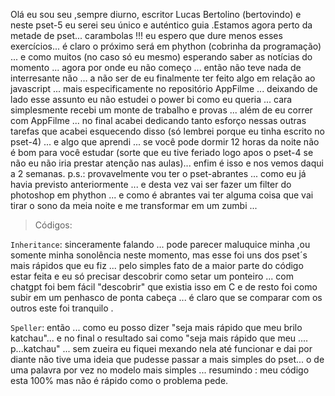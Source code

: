 Olá eu sou seu ,sempre diurno, escritor Lucas Bertolino (bertovindo) e neste pset-5 eu serei seu único e auténtico guia .Estamos agora perto da metade de pset... carambolas !!! eu espero que dure menos esses exercícios... é claro o próximo será em phython (cobrinha da programação) ... e como muitos (no caso só eu mesmo) esperando saber as notícias do momento ... agora por onde eu não começo ... então não teve nada de interresante não ... a não ser de eu finalmente ter feito algo em relação ao javascript ... mais especificamente no repositório AppFilme ... deixando de lado esse assunto eu não estudei o power bi como eu queria ... cara simplesmente recebi um monte de trabalho e provas ... além de eu correr com AppFilme ... no final acabei dedicando tanto esforço nessas outras tarefas que acabei esquecendo disso (só lembrei porque eu tinha escrito no pset-4) ... e algo que aprendi ... se você pode dormir 12 horas da noite não é bom para você estudar (sorte que eu tive feriado logo apos o pset-4 se não eu não iria prestar atenção nas aulas)... enfim é isso e nos vemos daqui a 2 semanas.
p.s.: provavelmente vou ter o pset-abrantes ... como eu já havia previsto anteriormente ... e desta vez vai ser fazer um filter do photoshop em phython ... e como é abrantes vai ter alguma coisa que vai tirar o sono da meia noite e me transformar em um zumbi ...

>Códigos:

``Inheritance``: sinceramente falando ... pode parecer maluquice minha ,ou somente minha sonolência neste momento, mas esse foi uns dos pset´s mais rápidos que eu fiz ... pelo simples fato de a maior parte do código estar feita e eu só precisar descobrir como setar um ponteiro ... com chatgpt foi bem fácil "descobrir" que existia isso em C e de resto foi como subir em um penhasco de ponta cabeça ... é claro que se comparar com os outros este foi tranquilo .

``Speller``: então ... como eu posso dizer "seja mais rápido que meu brilo katchau"... e no final o resultado sai como "seja mais rápido que meu .... p...katchau" ... sem zueira eu fiquei mexando nela até funcionar e dai por diante não tive uma ideia que pudesse passar a mais simples do pset... o de uma palavra por vez no modelo mais simples ... resumindo : meu código esta 100% mas não é rápido como o problema pede.

